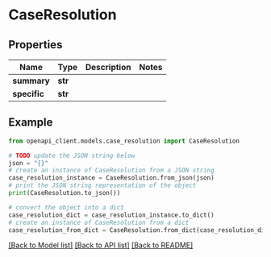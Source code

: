 # CaseResolution


## Properties

Name | Type | Description | Notes
------------ | ------------- | ------------- | -------------
**summary** | **str** |  | 
**specific** | **str** |  | 

## Example

```python
from openapi_client.models.case_resolution import CaseResolution

# TODO update the JSON string below
json = "{}"
# create an instance of CaseResolution from a JSON string
case_resolution_instance = CaseResolution.from_json(json)
# print the JSON string representation of the object
print(CaseResolution.to_json())

# convert the object into a dict
case_resolution_dict = case_resolution_instance.to_dict()
# create an instance of CaseResolution from a dict
case_resolution_from_dict = CaseResolution.from_dict(case_resolution_dict)
```
[[Back to Model list]](../README.md#documentation-for-models) [[Back to API list]](../README.md#documentation-for-api-endpoints) [[Back to README]](../README.md)


